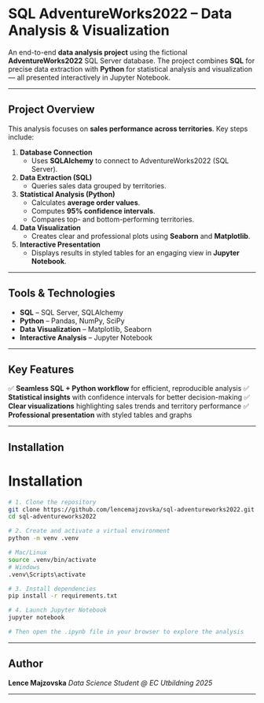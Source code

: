# SQL AdventureWorks2022 – Data Analysis & Visualization

An end-to-end **data analysis project** using the fictional **AdventureWorks2022** SQL Server database.
The project combines **SQL** for precise data extraction with **Python** for statistical analysis and visualization — all presented interactively in Jupyter Notebook.

---

## Project Overview

This analysis focuses on **sales performance across territories**.
Key steps include:

1. **Database Connection**
   - Uses **SQLAlchemy** to connect to AdventureWorks2022 (SQL Server).
2. **Data Extraction (SQL)**
   - Queries sales data grouped by territories.
3. **Statistical Analysis (Python)**
   - Calculates **average order values**.
   - Computes **95% confidence intervals**.
   - Compares top- and bottom-performing territories.
4. **Data Visualization**
   - Creates clear and professional plots using **Seaborn** and **Matplotlib**.
5. **Interactive Presentation**
   - Displays results in styled tables for an engaging view in **Jupyter Notebook**.

---

## Tools & Technologies

- **SQL** – SQL Server, SQLAlchemy
- **Python** – Pandas, NumPy, SciPy
- **Data Visualization** – Matplotlib, Seaborn
- **Interactive Analysis** – Jupyter Notebook

---

## Key Features

✅ **Seamless SQL + Python workflow** for efficient, reproducible analysis
✅ **Statistical insights** with confidence intervals for better decision-making
✅ **Clear visualizations** highlighting sales trends and territory performance
✅ **Professional presentation** with styled tables and graphs

---

## Installation

# Installation

```bash
# 1. Clone the repository
git clone https://github.com/lencemajzovska/sql-adventureworks2022.git
cd sql-adventureworks2022

# 2. Create and activate a virtual environment
python -m venv .venv

# Mac/Linux
source .venv/bin/activate
# Windows
.venv\Scripts\activate

# 3. Install dependencies
pip install -r requirements.txt

# 4. Launch Jupyter Notebook
jupyter notebook

# Then open the .ipynb file in your browser to explore the analysis
```

---

## Author

**Lence Majzovska**
*Data Science Student @ EC Utbildning 2025*

---

